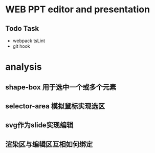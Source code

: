 # WEB PPT editor and presentation

## Todo Task
- webpack tsLint
- git hook


# analysis
## shape-box 用于选中一个或多个元素
## selector-area 模拟鼠标实现选区
## svg作为slide实现编辑
## 渲染区与编辑区互相如何绑定

